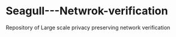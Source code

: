 # Seagull---Netwrok-verification
Repository of Large scale privacy preserving network verification 
